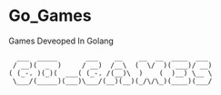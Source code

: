 # Go_Games
Games Deveoped In Golang

```
  ___  _____       ___    __    __  __  ____  ___ 
 / __)(  _  )     / __)  /__\  (  \/  )( ___)/ __)
( (_-. )(_)(  ___( (_-. /(__)\  )    (  )__) \__ \
 \___/(_____)(___)\___/(__)(__)(_/\/\_)(____)(___/
 ```
